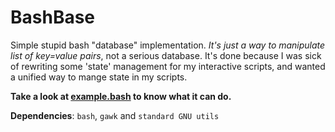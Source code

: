 # BashBase
Simple stupid bash "database" implementation. *It's just a way to manipulate list of key=value pairs*, not a serious database. It's done because I was sick of rewriting some 'state' management for my interactive scripts, and wanted a unified way to mange state in my scripts.

**Take a look at [example.bash](example.bash) to know what it can do.**


**Dependencies**: `bash`, `gawk` and `standard GNU utils`
